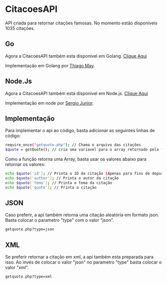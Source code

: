 # CitacoesAPI
API criada para retornar citações famosas. No momento estão disponíveis 1035 citações.

## Go
Agora a CitacoesAPI também esta disponivel em Golang. [Clique Aqui](https://github.com/WillianRod/CitacoesAPI/tree/master/go)

Implementação em Golang por [Thiago May](https://github.com/maythiago).

## Node.Js
Agora a CitacoesAPI também esta disponivel em Node.js. [Clique Aqui](https://github.com/WillianRod/CitacoesAPI/tree/master/node)

Implementação em node por [Sergio Junior](https://github.com/SergioJrDev).

## Implementação
Para implementar o api ao código, basta adicionar as seguintes linhas de código:
```sh
require_once("getquote.php"); // Chama o arquivo das citações
$quote = getQuote(); // cria uma variavel para o array retornado pela função
```
Como a função retorna uma Array, basta usar os valores abaixo para retornar os valores:
```sh
echo $quote['id']; // Printa o ID da citação (Apenas para fins de depuração)
echo $quote['author']; // Printa o autor da citação
echo $quote['tema']; // Printa o tema da citação
echo $quote['quote']; // Printa a citação
```
## JSON
Caso preferir, a api também retorna uma citação aleatória em formato json. Basta colocar o parametro "type" com o valor "json".
```sh
getquote.php?type=json
```

## XML
Se preferir retornar a citação em xml, a api também esta preparada para isso. Ao invés de colocar o valor "json" no parametro "type" basta colocar o valor "xml".
```sh
getquote.php?type=xml
```

